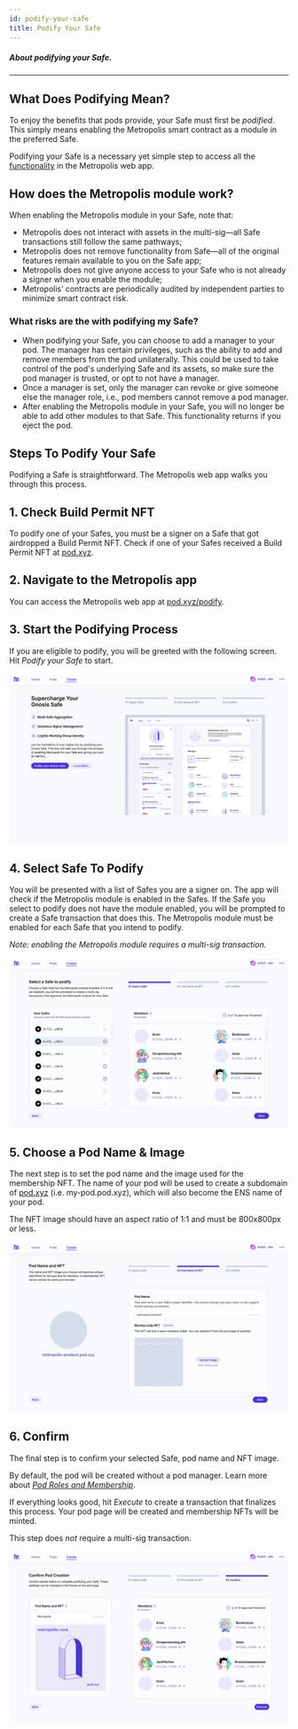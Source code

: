 ```yaml
---
id: podify-your-safe
title: Podify Your Safe
---
```


##### About podifying your Safe.

---

## What Does Podifying Mean?

To enjoy the benefits that pods provide, your Safe must first be _podified_. This simply means enabling the Metropolis smart contract as a module in the preferred Safe.

Podifying your Safe is a necessary yet simple step to access all the [functionality](pod-basics/02-pod-benefits.md) in the Metropolis web app.

## How does the Metropolis module work?

When enabling the Metropolis module in your Safe, note that:

- Metropolis does not interact with assets in the multi-sig—all Safe transactions still follow the same pathways;
- Metropolis does not remove functionality from Safe—all of the original features remain available to you on the Safe app;
- Metropolis does not give anyone access to your Safe who is not already a signer when you enable the module;
- Metropolis’ contracts are periodically audited by independent parties to minimize smart contract risk.

### What risks are the with podifying my Safe?

- When podifying your Safe, you can choose to add a manager to your pod. The manager has certain privileges, such as the ability to add and remove members from the pod unilaterally. This could be used to take control of the pod's underlying Safe and its assets, so make sure the pod manager is trusted, or opt to not have a manager.
- Once a manager is set, only the manager can revoke or give someone else the manager role, i.e., pod members cannot remove a pod manager.
- After enabling the Metropolis module in your Safe, you will no longer be able to add other modules to that Safe. This functionality returns if you eject the pod.

## Steps To Podify Your Safe

Podifying a Safe is straightforward. The Metropolis web app walks you through this process.

## 1. Check Build Permit NFT[](https://docs.orcaprotocol.org/docs/getting-started-pods/creating-pods#1-navigate-to-orca-app)

To podify one of your Safes, you must be a signer on a Safe that got airdropped a Build Permit NFT. Check if one of your Safes received a Build Permit NFT at [pod.xyz](http://pod.xyz/).

## 2. Navigate to the Metropolis app[](https://docs.orcaprotocol.org/docs/getting-started-pods/creating-pods#1-navigate-to-orca-app)

You can access the Metropolis web app at [pod.xyz/podify](https://pod.xyz/podify-safe).

## 3. Start the Podifying Process[](https://docs.orcaprotocol.org/docs/getting-started-pods/creating-pods#1-navigate-to-orca-app)

If you are eligible to podify, you will be greeted with the following screen. Hit _Podify your Safe_ to start.

![Podify Safe](./img/PodifySafe0.png)

## 4. Select Safe To Podify[](https://docs.orcaprotocol.org/docs/getting-started-pods/creating-pods#1-navigate-to-orca-app)

You will be presented with a list of Safes you are a signer on. The app will check if the Metropolis module is enabled in the Safes. If the Safe you select to podify does not have the module enabled, you will be prompted to create a Safe transaction that does this. The Metropolis module must be enabled for each Safe that you intend to podify.

_Note: enabling the Metropolis module requires a multi-sig transaction._

![Podify Safe](./img/PodifySafe1.png)

## 5. Choose a Pod Name & Image[](https://docs.orcaprotocol.org/docs/getting-started-pods/creating-pods#1-navigate-to-orca-app)

The next step is to set the pod name and the image used for the membership NFT. The name of your pod will be used to create a subdomain of [pod.xyz](http://pod.xyz) (i.e. my-pod.pod.xyz), which will also become the ENS name of your pod.

The NFT image should have an aspect ratio of 1:1 and must be 800x800px or less.

![Podify Safe](./img/PodifySafe2.png)

## 6. Confirm[](https://docs.orcaprotocol.org/docs/getting-started-pods/creating-pods#1-navigate-to-orca-app)

The final step is to confirm your selected Safe, pod name and NFT image.

By default, the pod will be created without a pod manager. Learn more about [_Pod Roles and Membership_](pod-basics/03-pod-roles-membership.md).

If everything looks good, hit _Execute_ to create a transaction that finalizes this process. Your pod page will be created and membership NFTs will be minted.

This step does _not_ require a multi-sig transaction.

![Podify Safe](./img/PodifySafe3.png)
